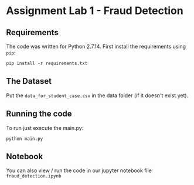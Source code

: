 # Assignment Lab 1 - Fraud Detection

## Requirements

The code was written for Python 2.7.14. First install the requirements using `pip`:

```
pip install -r requirements.txt
```

## The Dataset
Put the `data_for_student_case.csv` in the data folder (if it doesn't exist yet).

## Running the code
To run just execute the main.py:

```
python main.py
```

## Notebook
You can also view / run the code in our jupyter notebook file 
`fraud_detection.ipynb`
